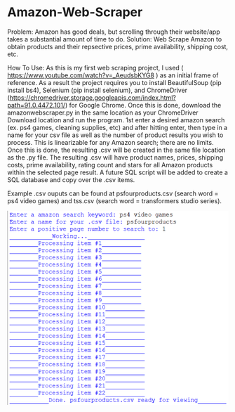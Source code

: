# Amazon-Web-Scraper

Problem: Amazon has good deals, but scrolling through their website/app takes a substantial amount of time to do.
Solution: Web Scrape Amazon to obtain products and their repsective prices, prime availability, shipping cost, etc.

How To Use:
As this is my first web scraping project, I used ( https://www.youtube.com/watch?v=_AeudsbKYG8 ) as an initial frame of reference. As a result the project requires you to install BeautifulSoup (pip install bs4), Selenium (pip install selenium), and ChromeDriver (https://chromedriver.storage.googleapis.com/index.html?path=91.0.4472.101/) for Google Chrome.
Once this is done, download the amazonwebscraper.py in the same location as your ChromeDriver Download location and run the program. 1st enter a desired amazon search (ex. ps4 games, cleaning supplies, etc) and after hitting enter, then type in a name for your csv file as well as the number of product results you wish to process. This is linearizable for any Amazon search; there are no limits. Once this is done, the resulting .csv will be created in the same file location as the .py file. The resulting .csv will have product names, prices, shipping costs, prime availability, rating count and stars for all Amazon products within the selected page result. A future SQL script will be added to create a SQL database and copy over the .csv items.

Example .csv ouputs can be found at psfourproducts.csv (search word = ps4 video games) and tss.csv (search word = transformers studio series).

![searchresults](searchresults.png)
